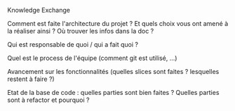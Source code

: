 Knowledge Exchange

Comment est faite l'architecture du projet ? Et quels choix vous ont amené à la réaliser ainsi ? Où trouver les infos dans la doc ?

Qui est responsable de quoi / qui a fait quoi ?

Quel est le process de l'équipe (comment git est utilisé, ...)

Avancement sur les fonctionnalités (quelles slices sont faites ? lesquelles restent à faire ?)

Etat de la base de code : quelles parties sont bien faites ? Quelles parties sont à refactor et pourquoi ?